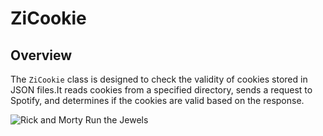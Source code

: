 # ZiCookie

## Overview

The `ZiCookie` class is designed to check the validity of cookies stored in JSON files.It reads cookies from a specified directory, sends a request to Spotify, 
and determines if the cookies are valid based on the response.

![Rick and Morty Run the Jewels](https://media1.tenor.com/m/G_XMsjMfj5wAAAAd/rick-and-morty-samurai-shogun.gif)
